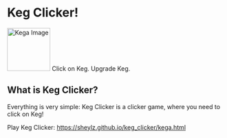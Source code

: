 # Keg Clicker!

<img src="https://pet-eu.com/wp-content/uploads/2020/05/keg.png" alt="Kega Image" width="100"/>
Click on Keg. Upgrade Keg.

## What is Keg Clicker?


Everything is very simple: Keg Clicker is a clicker game, where you need to click on Keg!

Play Keg Clicker: https://sheylz.github.io/keg_clicker/kega.html